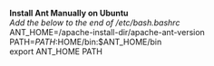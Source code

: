 **Install Ant Manually on Ubuntu**<br>
*Add the below to the end of /etc/bash.bashrc*<br>
ANT_HOME=/apache-install-dir/apache-ant-version<br>
PATH=$PATH:$HOME/bin:$ANT_HOME/bin<br>
export ANT_HOME PATH
